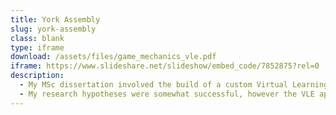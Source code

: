 ```yaml
---
title: York Assembly
slug: york-assembly
class: blank
type: iframe
download: /assets/files/game_mechanics_vle.pdf
iframe: https://www.slideshare.net/slideshow/embed_code/7852875?rel=0
description:
  - My MSc dissertation involved the build of a custom Virtual Learning Environment (VLE) and an experiment with 107 undergraduate students to measure the effect game mechanics had on participation and engagement.
  - My research hypotheses were somewhat successful, however the VLE app I made was well received and remained in use after research had ended.
---
```


